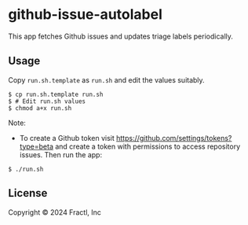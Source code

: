 # github-issue-autolabel

This app fetches Github issues and updates triage labels periodically.

## Usage

Copy `run.sh.template` as `run.sh` and edit the values suitably.

```shell
$ cp run.sh.template run.sh
$ # Edit run.sh values
$ chmod a+x run.sh
```

Note:
- To create a Github token visit https://github.com/settings/tokens?type=beta and create a token with permissions to access repository issues.
Then run the app:

```shell
$ ./run.sh
```


## License

Copyright © 2024 Fractl, Inc
